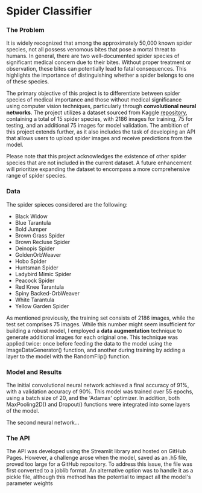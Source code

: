 # Spider Classifier


### The Problem
It is widely recognized that among the approximately 50,000 known spider species, not all possess venomous bites that pose a mortal threat to humans. In general, there are two well-documented spider species of significant medical concern due to their bites. Without proper treatment or observation, these bites can potentially lead to fatal consequences. This highlights the importance of distinguishing whether a spider belongs to one of these species. 

The primary objective of this project is to differentiate between spider species of medical importance and those without medical significance using computer vision techniques, particularly through **convolutional neural networks**. The project utilizes a dataset sourced from Kaggle [repository](https://www.kaggle.com/datasets/gpiosenka/yikes-spiders-15-species/data), containing a total of 15 spider species, with 2186 images for training, 75 for testing, and an additional 75 images for model validation. The ambition of this project extends further, as it also includes the task of developing an API that allows users to upload spider images and receive predictions from the model.

Please note that this project acknowledges the existence of other spider species that are not included in the current dataset. A future enhancement will prioritize expanding the dataset to encompass a more comprehensive range of spider species.

### Data
The spider spieces considered are the following:

* Black Widow
* Blue Tarantula
* Bold Jumper
* Brown Grass Spider
* Brown Recluse Spider
* Deinopis Spider
* GoldenOrbWeaver
* Hobo Spider
* Huntsman Spider
* Ladybird Mimic Spider
* Peacock Spider
* Red Knee Tarantula
* Spiny Backed-OrbWeaver
* White Tarantula
* Yellow Garden Spider

As mentioned previously, the training set consists of 2186 images, while the test set comprises 75 images. While this number might seem insufficient for building a robust model, I employed a **data augmentation** technique to generate additional images for each original one. This technique was applied twice: once before feeding the data to the model using the ImageDataGenerator() function, and another during training by adding a layer to the model with the RandomFlip() function.

### Model and Results
The initial convolutional neural network achieved a final accuracy of 91%, with a validation accuracy of 90%. This model was trained over 55 epochs, using a batch size of 20, and the 'Adamax' optimizer. In addition, both MaxPooling2D() and Dropout() functions were integrated into some layers of the model.

The second neural network...
### The API
The API was developed using the Streamlit library and hosted on GitHub Pages. However, a challenge arose when the model, saved as an .h5 file, proved too large for a GitHub repository. To address this issue, the file was first converted to a joblib format. An alternative option was to handle it as a pickle file, although this method has the potential to impact all the model's parameter weights
